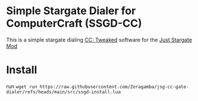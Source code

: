 Simple Stargate Dialer for ComputerCraft (SSGD-CC)
==================================================

This is a simple stargate dialing [CC: Tweaked](https://modrinth.com/mod/cc-tweaked) software for
the [Just Stargate Mod](https://modrinth.com/mod/jsg)

# Install

run `wget run https://raw.githubusercontent.com/Zeragamba/jsg-cc-gate-dialer/refs/heads/main/src/ssgd-install.lua`